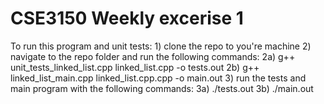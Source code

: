 # CSE3150 Weekly excerise 1

To run this program and unit tests:
    1) clone the repo to you're machine
    2) navigate to the repo folder and run the following commands:
        2a) g++ unit_tests_linked_list.cpp linked_list.cpp -o tests.out
        2b) g++ linked_list_main.cpp linked_list.cpp.cpp -o main.out
    3) run the tests and main program with the following commands:
        3a) ./tests.out
        3b) ./main.out
